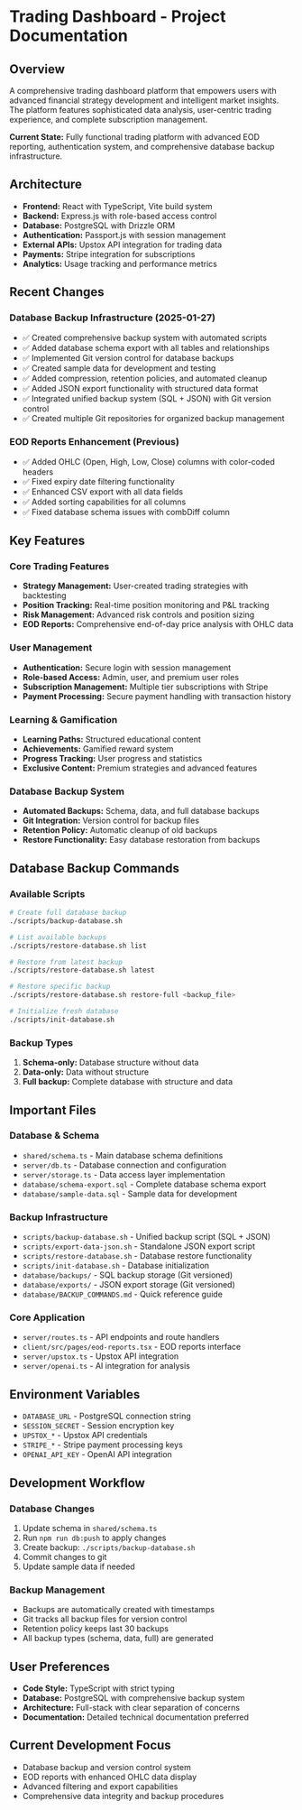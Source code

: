 # Trading Dashboard - Project Documentation

## Overview
A comprehensive trading dashboard platform that empowers users with advanced financial strategy development and intelligent market insights. The platform features sophisticated data analysis, user-centric trading experience, and complete subscription management.

**Current State:** Fully functional trading platform with advanced EOD reporting, authentication system, and comprehensive database backup infrastructure.

## Architecture
- **Frontend:** React with TypeScript, Vite build system
- **Backend:** Express.js with role-based access control  
- **Database:** PostgreSQL with Drizzle ORM
- **Authentication:** Passport.js with session management
- **External APIs:** Upstox API integration for trading data
- **Payments:** Stripe integration for subscriptions
- **Analytics:** Usage tracking and performance metrics

## Recent Changes

### Database Backup Infrastructure (2025-01-27)
- ✅ Created comprehensive backup system with automated scripts
- ✅ Added database schema export with all tables and relationships
- ✅ Implemented Git version control for database backups
- ✅ Created sample data for development and testing
- ✅ Added compression, retention policies, and automated cleanup
- ✅ Added JSON export functionality with structured data format
- ✅ Integrated unified backup system (SQL + JSON) with Git version control
- ✅ Created multiple Git repositories for organized backup management

### EOD Reports Enhancement (Previous)
- ✅ Added OHLC (Open, High, Low, Close) columns with color-coded headers
- ✅ Fixed expiry date filtering functionality
- ✅ Enhanced CSV export with all data fields
- ✅ Added sorting capabilities for all columns
- ✅ Fixed database schema issues with combDiff column

## Key Features

### Core Trading Features
- **Strategy Management:** User-created trading strategies with backtesting
- **Position Tracking:** Real-time position monitoring and P&L tracking
- **Risk Management:** Advanced risk controls and position sizing
- **EOD Reports:** Comprehensive end-of-day price analysis with OHLC data

### User Management
- **Authentication:** Secure login with session management
- **Role-based Access:** Admin, user, and premium user roles
- **Subscription Management:** Multiple tier subscriptions with Stripe
- **Payment Processing:** Secure payment handling with transaction history

### Learning & Gamification
- **Learning Paths:** Structured educational content
- **Achievements:** Gamified reward system
- **Progress Tracking:** User progress and statistics
- **Exclusive Content:** Premium strategies and advanced features

### Database Backup System
- **Automated Backups:** Schema, data, and full database backups
- **Git Integration:** Version control for backup files
- **Retention Policy:** Automatic cleanup of old backups
- **Restore Functionality:** Easy database restoration from backups

## Database Backup Commands

### Available Scripts
```bash
# Create full database backup
./scripts/backup-database.sh

# List available backups
./scripts/restore-database.sh list

# Restore from latest backup
./scripts/restore-database.sh latest

# Restore specific backup
./scripts/restore-database.sh restore-full <backup_file>

# Initialize fresh database
./scripts/init-database.sh
```

### Backup Types
1. **Schema-only:** Database structure without data
2. **Data-only:** Data without structure  
3. **Full backup:** Complete database with structure and data

## Important Files

### Database & Schema
- `shared/schema.ts` - Main database schema definitions
- `server/db.ts` - Database connection and configuration
- `server/storage.ts` - Data access layer implementation
- `database/schema-export.sql` - Complete database schema export
- `database/sample-data.sql` - Sample data for development

### Backup Infrastructure
- `scripts/backup-database.sh` - Unified backup script (SQL + JSON)
- `scripts/export-data-json.sh` - Standalone JSON export script
- `scripts/restore-database.sh` - Database restore functionality
- `scripts/init-database.sh` - Database initialization
- `database/backups/` - SQL backup storage (Git versioned)
- `database/exports/` - JSON export storage (Git versioned)
- `database/BACKUP_COMMANDS.md` - Quick reference guide

### Core Application
- `server/routes.ts` - API endpoints and route handlers
- `client/src/pages/eod-reports.tsx` - EOD reports interface
- `server/upstox.ts` - Upstox API integration
- `server/openai.ts` - AI integration for analysis

## Environment Variables
- `DATABASE_URL` - PostgreSQL connection string
- `SESSION_SECRET` - Session encryption key
- `UPSTOX_*` - Upstox API credentials
- `STRIPE_*` - Stripe payment processing keys
- `OPENAI_API_KEY` - OpenAI API integration

## Development Workflow

### Database Changes
1. Update schema in `shared/schema.ts`
2. Run `npm run db:push` to apply changes
3. Create backup: `./scripts/backup-database.sh`
4. Commit changes to git
5. Update sample data if needed

### Backup Management
- Backups are automatically created with timestamps
- Git tracks all backup files for version control
- Retention policy keeps last 30 backups
- All backup types (schema, data, full) are generated

## User Preferences
- **Code Style:** TypeScript with strict typing
- **Database:** PostgreSQL with comprehensive backup system
- **Architecture:** Full-stack with clear separation of concerns
- **Documentation:** Detailed technical documentation preferred

## Current Development Focus
- Database backup and version control system
- EOD reports with enhanced OHLC data display
- Advanced filtering and export capabilities
- Comprehensive data integrity and backup procedures
